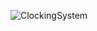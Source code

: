 ![ClockingSystem](https://github.com/JGPerks/CYBR-404/assets/158605311/f7ecaab7-10e9-4b16-9b8a-62fcbfd1b38d)
